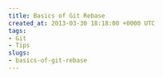 ```yaml
---
title: Basics of Git Rebase
created_at: 2013-03-30 18:18:00 +0000 UTC
tags:
- Git
- Tips
slugs:
- basics-of-git-rebase
---
```

